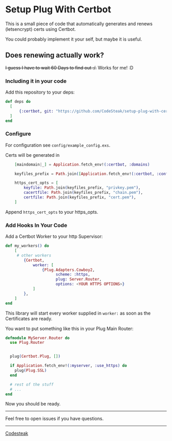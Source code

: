 # Setup Plug With Certbot

This is a small piece of code that automatically generates and renews (letsencrypt) certs
using Certbot.

You could probably implement it your self, but maybe it is useful.

## Does renewing actually work?

~~I guess I have to wait 60 Days to find out :/.~~
Works for me! :D

### Including it in your code

Add this repository to your deps:
```elixir
def deps do
  [
      {:certbot, git: "https://github.com/CodeSteak/setup-plug-with-certbot", tag: "0.0.1-certbot"}
  ]
end
```

### Configure

For configuration see `config/example_config.exs`.

Certs will be generated in
```elixir
    [maindomain|_] = Application.fetch_env!(:certbot, :domains)

    keyfiles_prefix = Path.join([Application.fetch_env!(:certbot, :config_dir), "live", maindomain])

    https_cert_opts = [
        keyfile: Path.join(keyfiles_prefix, "privkey.pem"),
        cacertfile: Path.join(keyfiles_prefix, "chain.pem"),
        certfile: Path.join(keyfiles_prefix, "cert.pem"),
    ]
```
Append `https_cert_opts` to your https_opts.

### Add Hooks In Your Code

Add a Certbot Worker to your http Supervisor:
```elixir
def my_workers() do
    [
     # other workers
        {Certbot,
            worker: [
                {Plug.Adapters.Cowboy2,
                      scheme: :https,
                      plug: Server.Router,
                      options: <YOUR HTTPS OPTIONS>}
            ]
        },
    ]
end
```
This library will start every worker supplied in `worker:` as soon as
the Certificates are ready.

You want to put something like this in your Plug Main Router:
```elixir
defmodule MyServer.Router do
  use Plug.Router


  plug(Certbot.Plug, [])

  if Application.fetch_env!(:myserver, :use_https) do
    plug(Plug.SSL)
  end

  # rest of the stuff
  # ...
end
```

Now you should be ready.

---

Feel free to open issues if you have questions.

---
[Codesteak](https://github.com/CodeSteak/setup-plug-with-certbot/)
